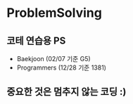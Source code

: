 # ProblemSolving
코테 연습용 PS
---
- Baekjoon
(02/07 기준 G5)
- Programmers
(12/28 기준 1381)

## 중요한 것은 멈추지 않는 코딩 :)